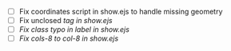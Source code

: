 - [ ] Fix coordinates script in show.ejs to handle missing geometry
- [ ] Fix unclosed <i> tag in show.ejs
- [ ] Fix class typo in label in show.ejs
- [ ] Fix cols-8 to col-8 in show.ejs
